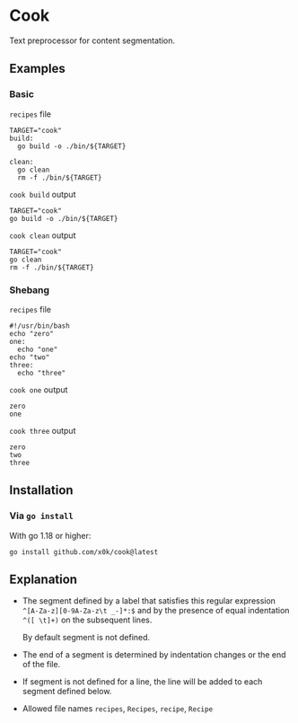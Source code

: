 # Cook

Text preprocessor for content segmentation.

## Examples

### Basic

`recipes` file

```shell
TARGET="cook"
build:
  go build -o ./bin/${TARGET}

clean:
  go clean
  rm -f ./bin/${TARGET}
```

`cook build` output

```shell
TARGET="cook"
go build -o ./bin/${TARGET}
```

`cook clean` output

```shell
TARGET="cook"
go clean
rm -f ./bin/${TARGET}
```

### Shebang

`recipes` file

```shell
#!/usr/bin/bash
echo "zero"
one:
  echo "one"
echo "two"
three:
  echo "three"
```

`cook one` output

```shell
zero
one
```

`cook three` output

```shell
zero
two
three
```

## Installation

### Via `go install`

With go 1.18 or higher:

```shell
go install github.com/x0k/cook@latest
```

## Explanation

- The segment defined by a label that satisfies this regular expression `^[A-Za-z][0-9A-Za-z\t _-]*:$` and by the presence of equal indentation `^([ \t]+)` on the subsequent lines.

  By default segment is not defined.

- The end of a segment is determined by indentation changes or the end of the file.
- If segment is not defined for a line, the line will be added to each segment defined below.
- Allowed file names `recipes`, `Recipes`, `recipe`, `Recipe`
